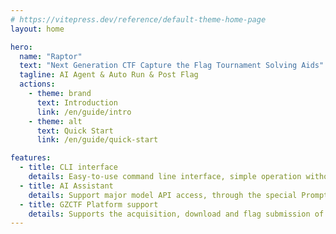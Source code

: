 ```yaml
---
# https://vitepress.dev/reference/default-theme-home-page
layout: home

hero:
  name: "Raptor"
  text: "Next Generation CTF Capture the Flag Tournament Solving Aids"
  tagline: AI Agent & Auto Run & Post Flag
  actions:
    - theme: brand
      text: Introduction
      link: /en/guide/intro
    - theme: alt
      text: Quick Start
      link: /en/guide/quick-start

features:
  - title: CLI interface
    details: Easy-to-use command line interface, simple operation without redundant steps
  - title: AI Assistant
    details: Support major model API access, through the special Prompt to realize automatic analysis, automatic solution, automatic running scripts, get the topic Flag
  - title: GZCTF Platform support
    details: Supports the acquisition, download and flag submission of question information on GZCTF platform, which can be used in conjunction with AI problem solving assistance.
---
```



